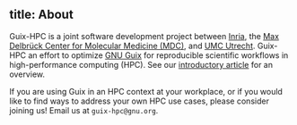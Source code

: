 title: About
---

Guix-HPC is a joint software development project between
[Inria](https://www.inria.fr/en), the
[Max Delbrück Center for Molecular Medicine (MDC)](https://www.mdc-berlin.de/),
and [UMC Utrecht](http://www.umcutrecht.nl/en/-1).  Guix-HPC an effort
to optimize [GNU Guix](https://gnu.org/s/guix) for reproducible
scientific workflows in high-performance computing (HPC).  See our
[introductory article](/news/guix-hpc-debut.html) for an overview.

If you are using Guix in an HPC context at your workplace, or if you
would like to find ways to address your own HPC use cases, please
consider joining us!  Email us at `guix-hpc@gnu.org`.
